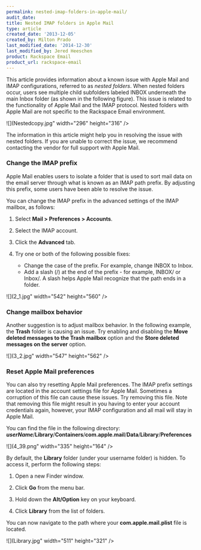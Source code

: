 ```yaml
---
permalink: nested-imap-folders-in-apple-mail/
audit_date:
title: Nested IMAP folders in Apple Mail
type: article
created_date: '2013-12-05'
created_by: Milton Prado
last_modified_date: '2014-12-30'
last_modified_by: Jered Heeschen
product: Rackspace Email
product_url: rackspace-email
---
```


This article provides information about a known issue with Apple Mail
and IMAP configurations, referred to as *nested folders*. When nested
folders occur, users see multiple child subfolders labeled INBOX
underneath the main Inbox folder (as shown in the following figure). This issue is related to the
functionality of Apple Mail and the IMAP protocol. Nested folders with
Apple Mail are not specific to the Rackspace Email environment.

![](Nestedcopy.jpg" width="296" height="316" />

The information in this article might help you in resolving the issue
with nested folders. If you are unable to correct the issue, we
recommend contacting the vendor for full support with Apple Mail.

###  Change the IMAP prefix

Apple Mail enables users to isolate a folder that is used to sort mail
data on the email server through what is known as an IMAP path prefix.
By adjusting this prefix, some users have been able to resolve the
issue.

You can change the IMAP prefix in the advanced settings of the IMAP
mailbox, as follows:

1. Select **Mail > Preferences > Accounts**.
2. Select the IMAP account.
3. Click the **Advanced** tab.
4. Try one or both of the following possible fixes:

    - Change the case of the prefix. For example, change INBOX to Inbox.
    - Add a slash (/) at the end of the prefix - for example, INBOX/ or Inbox/. A slash helps Apple Mail recognize that the path ends in a folder.

![](2_1.jpg" width="542" height="560" />

###  Change mailbox behavior

Another suggestion is to adjust mailbox behavior. In the following
example, the **Trash** folder is causing an issue. Try enabling and
disabling the **Move deleted messages to the Trash mailbox** option and
the **Store deleted messages on the server** option.

![](3_2.jpg" width="547" height="562" />

### Reset Apple Mail preferences

You can also try resetting Apple Mail preferences. The IMAP prefix
settings are located in the account settings file for Apple Mail.
Sometimes a corruption of this file can cause these issues. Try
removing this file. Note that removing this file might result in you
having to enter your account credentials again, however, your IMAP
configuration and all mail will stay in Apple Mail.

You can find the file in the following
directory: ***userName***/**Library**/**Containers**/**com.apple.mail**/**Data**/**Library**/**Preferences**

![](4_39.png" width="335" height="164" />

By default, the **Library** folder (under your username folder)
is hidden. To access it, perform the following steps:

1. Open a new Finder window.

2. Click **Go** from the menu bar.

3. Hold down the **Alt/Option** key on your keyboard.

4. Click **Library** from the list of folders.

You can now navigate to the path where your **com.apple.mail.plist** file is
located.

![](Library.jpg" width="511" height="321" />

